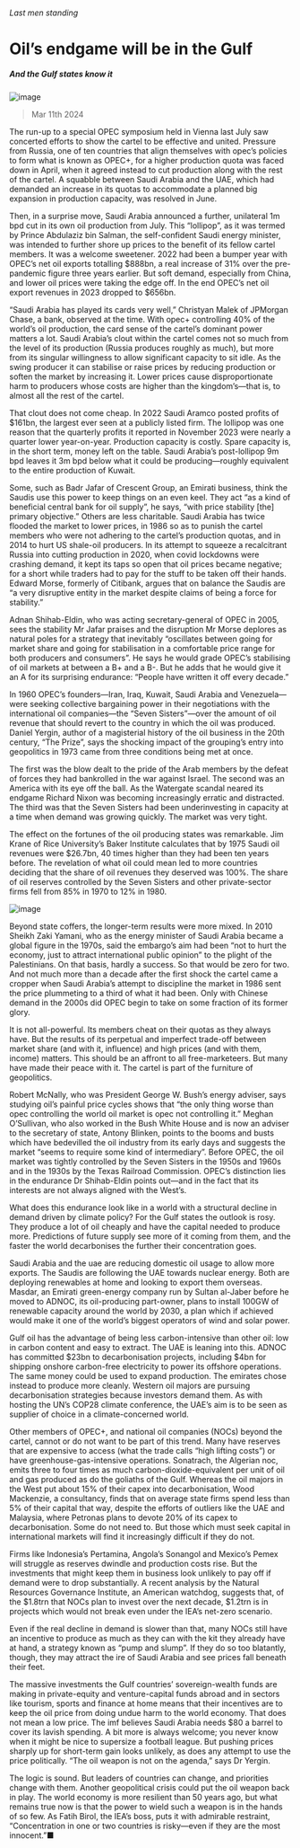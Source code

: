 ###### Last men standing
# Oil’s endgame will be in the Gulf 
##### And the Gulf states know it 
![image](images/20240316_SRP074.jpg) 
> Mar 11th 2024 
The run-up to a special OPEC symposium held in Vienna last July saw concerted efforts to show the cartel to be effective and united. Pressure from Russia, one of ten countries that align themselves with opec’s policies to form what is known as OPEC+, for a higher production quota was faced down in April, when it agreed instead to cut production along with the rest of the cartel. A squabble between Saudi Arabia and the UAE, which had demanded an increase in its quotas to accommodate a planned big expansion in production capacity, was resolved in June.
Then, in a surprise move, Saudi Arabia announced a further, unilateral 1m bpd cut in its own oil production from July. This “lollipop”, as it was termed by Prince Abdulaziz bin Salman, the self-confident Saudi energy minister, was intended to further shore up prices to the benefit of its fellow cartel members. It was a welcome sweetener. 2022 had been a bumper year with OPEC’s net oil exports totalling $888bn, a real increase of 31% over the pre-pandemic figure three years earlier. But soft demand, especially from China, and lower oil prices were taking the edge off. In the end OPEC’s net oil export revenues in 2023 dropped to $656bn.
 “Saudi Arabia has played its cards very well,” Christyan Malek of JPMorgan Chase, a bank, observed at the time. With opec+ controlling 40% of the world’s oil production, the card sense of the cartel’s dominant power matters a lot. Saudi Arabia’s clout within the cartel comes not so much from the level of its production (Russia produces roughly as much), but more from its singular willingness to allow significant capacity to sit idle. As the swing producer it can stabilise or raise prices by reducing production or soften the market by increasing it. Lower prices cause disproportionate harm to producers whose costs are higher than the kingdom’s—that is, to almost all the rest of the cartel.
That clout does not come cheap. In 2022 Saudi Aramco posted profits of $161bn, the largest ever seen at a publicly listed firm. The lollipop was one reason that the quarterly profits it reported in November 2023 were nearly a quarter lower year-on-year. Production capacity is costly. Spare capacity is, in the short term, money left on the table. Saudi Arabia’s post-lollipop 9m bpd leaves it 3m bpd below what it could be producing—roughly equivalent to the entire production of Kuwait. 
Some, such as Badr Jafar of Crescent Group, an Emirati business, think the Saudis use this power to keep things on an even keel. They act “as a kind of beneficial central bank for oil supply”, he says, “with price stability [the] primary objective.” Others are less charitable. Saudi Arabia has twice flooded the market to lower prices, in 1986 so as to punish the cartel members who were not adhering to the cartel’s production quotas, and in 2014 to hurt US shale-oil producers. In its attempt to squeeze a recalcitrant Russia into cutting production in 2020, when covid lockdowns were crashing demand, it kept its taps so open that oil prices became negative; for a short while traders had to pay for the stuff to be taken off their hands. Edward Morse, formerly of Citibank, argues that on balance the Saudis are “a very disruptive entity in the market despite claims of being a force for stability.” 
Adnan Shihab-Eldin, who was acting secretary-general of OPEC in 2005, sees the stability Mr Jafar praises and the disruption Mr Morse deplores as natural poles for a strategy that inevitably “oscillates between going for market share and going for stabilisation in a comfortable price range for both producers and consumers”. He says he would grade OPEC’s stabilising of oil markets at between a B+ and a B-. But he adds that he would give it an A for its surprising endurance: “People have written it off every decade.” 
In 1960 OPEC’s founders—Iran, Iraq, Kuwait, Saudi Arabia and Venezuela—were seeking collective bargaining power in their negotiations with the international oil companies—the “Seven Sisters”—over the amount of oil revenue that should revert to the country in which the oil was produced. Daniel Yergin, author of a magisterial history of the oil business in the 20th century, “The Prize”, says the shocking impact of the grouping’s entry into geopolitics in 1973 came from three conditions being met at once. 
The first was the blow dealt to the pride of the Arab members by the defeat of forces they had bankrolled in the war against Israel. The second was an America with its eye off the ball. As the Watergate scandal neared its endgame Richard Nixon was becoming increasingly erratic and distracted. The third was that the Seven Sisters had been underinvesting in capacity at a time when demand was growing quickly. The market was very tight. 
 
The effect on the fortunes of the oil producing states was remarkable. Jim Krane of Rice University’s Baker Institute calculates that by 1975 Saudi oil revenues were $26.7bn, 40 times higher than they had been ten years before. The revelation of what oil could mean led to more countries deciding that the share of oil revenues they deserved was 100%. The share of oil reserves controlled by the Seven Sisters and other private-sector firms fell from 85% in 1970 to 12% in 1980. 
![image](images/20240309_SRC374.png) 

Beyond state coffers, the longer-term results were more mixed. In 2010 Sheikh Zaki Yamani, who as the energy minister of Saudi Arabia became a global figure in the 1970s, said the embargo’s aim had been “not to hurt the economy, just to attract international public opinion” to the plight of the Palestinians. On that basis, hardly a success. So that would be zero for two. And not much more than a decade after the first shock the cartel came a cropper when Saudi Arabia’s attempt to discipline the market in 1986 sent the price plummeting to a third of what it had been. Only with Chinese demand in the 2000s did OPEC begin to take on some fraction of its former glory. 
It is not all-powerful. Its members cheat on their quotas as they always have. But the results of its perpetual and imperfect trade-off between market share (and with it, influence) and high prices (and with them, income) matters. This should be an affront to all free-marketeers. But many have made their peace with it. The cartel is part of the furniture of geopolitics.
Robert McNally, who was President George W. Bush’s energy adviser, says studying oil’s painful price cycles shows that “the only thing worse than opec controlling the world oil market is opec not controlling it.” Meghan O’Sullivan, who also worked in the Bush White House and is now an adviser to the secretary of state, Antony Blinken, points to the booms and busts which have bedevilled the oil industry from its early days and suggests the market “seems to require some kind of intermediary”. Before OPEC, the oil market was tightly controlled by the Seven Sisters in the 1950s and 1960s and in the 1930s by the Texas Railroad Commission. OPEC’s distinction lies in the endurance Dr Shihab-Eldin points out—and in the fact that its interests are not always aligned with the West’s.
What does this endurance look like in a world with a structural decline in demand driven by climate policy? For the Gulf states the outlook is rosy. They produce a lot of oil cheaply and have the capital needed to produce more. Predictions of future supply see more of it coming from them, and the faster the world decarbonises the further their concentration goes. 
Saudi Arabia and the uae are reducing domestic oil usage to allow more exports. The Saudis are following the UAE towards nuclear energy. Both are deploying renewables at home and looking to export them overseas. Masdar, an Emirati green-energy company run by Sultan al-Jaber before he moved to ADNOC, its oil-producing part-owner, plans to install 100GW of renewable capacity around the world by 2030, a plan which if achieved would make it one of the world’s biggest operators of wind and solar power.
Gulf oil has the advantage of being less carbon-intensive than other oil: low in carbon content and easy to extract. The UAE is leaning into this. ADNOC has committed $23bn to decarbonisation projects, including $4bn for shipping onshore carbon-free electricity to power its offshore operations. The same money could be used to expand production. The emirates chose instead to produce more cleanly. Western oil majors are pursuing decarbonisation strategies because investors demand them. As with hosting the UN’s COP28 climate conference, the UAE’s aim is to be seen as supplier of choice in a climate-concerned world.
Other members of OPEC+, and national oil companies (NOCs) beyond the cartel, cannot or do not want to be part of this trend. Many have reserves that are expensive to access (what the trade calls “high lifting costs”) or have greenhouse-gas-intensive operations. Sonatrach, the Algerian noc, emits three to four times as much carbon-dioxide-equivalent per unit of oil and gas produced as do the goliaths of the Gulf. Whereas the oil majors in the West put about 15% of their capex into decarbonisation, Wood Mackenzie, a consultancy, finds that on average state firms spend less than 5% of their capital that way, despite the efforts of outliers like the UAE and Malaysia, where Petronas plans to devote 20% of its capex to decarbonisation. Some do not need to. But those which must seek capital in international markets will find it increasingly difficult if they do not. 
Firms like Indonesia’s Pertamina, Angola’s Sonangol and Mexico’s Pemex will struggle as reserves dwindle and production costs rise. But the investments that might keep them in business look unlikely to pay off if demand were to drop substantially. A recent analysis by the Natural Resources Governance Institute, an American watchdog, suggests that, of the $1.8trn that NOCs plan to invest over the next decade, $1.2trn is in projects which would not break even under the IEA’s net-zero scenario. 
Even if the real decline in demand is slower than that, many NOCs still have an incentive to produce as much as they can with the kit they already have at hand, a strategy known as “pump and slump”. If they do so too blatantly, though, they may attract the ire of Saudi Arabia and see prices fall beneath their feet. 
The massive investments the Gulf countries’ sovereign-wealth funds are making in private-equity and venture-capital funds abroad and in sectors like tourism, sports and finance at home means that their incentives are to keep the oil price from doing undue harm to the world economy. That does not mean a low price. The imf believes Saudi Arabia needs $80 a barrel to cover its lavish spending. A bit more is always welcome; you never know when it might be nice to supersize a football league. But pushing prices sharply up for short-term gain looks unlikely, as does any attempt to use the price politically. “The oil weapon is not on the agenda,” says Dr Yergin.
The logic is sound. But leaders of countries can change, and priorities change with them. Another geopolitical crisis could put the oil weapon back in play. The world economy is more resilient than 50 years ago, but what remains true now is that the power to wield such a weapon is in the hands of so few. As Fatih Birol, the IEA’s boss, puts it with admirable restraint, “Concentration in one or two countries is risky—even if they are the most innocent.”■
